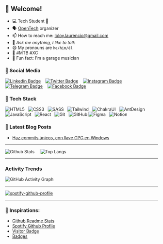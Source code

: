 ## 👋 Welcome!

* 💻 Tech Student 💙
* 🗣️ [OpenTech](https://github.com/opentech-pe) organizer
* 📫 How to reach me: loloy.laurencio@gmail.com
* 💬 *Ask me anything, I like to talk*
* 😄 My pronouns are `he/him/él`
* 🚵 #MTB #XC
* 🚀 Fun fact: I'm a garage musician


### 👥 Social Media

[![Linkedin Badge](https://img.shields.io/badge/-JimmyLoloy98-00599C?style=flat-square&logo=Linkedin&logoColor=white&link=https://www.linkedin.com/in/JimmyLoloy98/)](https://www.linkedin.com/in/JimmyLoloy98) &nbsp;&nbsp;
[![Twitter Badge](https://img.shields.io/badge/-JimmyLoloy98-007ACC?style=flat-square&logo=Twitter&logoColor=white&link=https://www.twitter.com/JimmyLoloy98/)](https://www.twitter.com/JimmyLoloy98) &nbsp;&nbsp;
[![Instagram Badge](https://img.shields.io/badge/-JimmyLoloy98-orange?style=flat-square&logo=instagram&logoColor=white&link=https://www.instagram.com/JimmyLoloy98/)](https://www.instagram.com/JimmyLoloy98) &nbsp;&nbsp;
[![Telegram Badge](https://img.shields.io/badge/-JimmyLoloy98-white?style=flat-square&logo=telegram&link=https://t.me/JimmyLoloy98)](https://t.me/JimmyLoloy98) &nbsp;&nbsp;
[![Facebook Badge](https://img.shields.io/badge/-JimmyLoloy98-blue?style=flat-square&logo=facebook&logoColor=white&link=https://www.facebook.com/JimmyLoloy98/)](https://www.facebook.com/JimmyLoloy98)

### 🌱 Tech Stack

![HTML5](https://img.shields.io/badge/-HTML5-E34F26?style=flat-square&logo=html5&logoColor=white) &nbsp;
![CSS3](https://img.shields.io/badge/-CSS3-1572B6?style=flat-square&logo=css3) &nbsp;
![SASS](https://img.shields.io/badge/-SASS-thistle?style=flat-square&logo=Sass) &nbsp;
![Tailwind](https://img.shields.io/badge/-Tailwind-midnightblue?style=flat-square&logo=Tailwindcss) &nbsp;
![ChakraUI](https://img.shields.io/badge/-ChakraUI-thistle?style=flat-square&logo=chakraui) &nbsp;
![AntDesign](https://img.shields.io/badge/-AntDesign-1572B6?style=flat-square&logo=antdesign) &nbsp;
![JavaScript](https://img.shields.io/badge/-JavaScript-black?style=flat-square&logo=javascript) &nbsp;
![React](https://img.shields.io/badge/-React-black?style=flat-square&logo=react) &nbsp;
![Git](https://img.shields.io/badge/-Git-gray?style=flat-square&logo=git) &nbsp;
![GitHub](https://img.shields.io/badge/-GitHub-181717?style=flat-square&logo=github)
![Figma](https://img.shields.io/badge/-Figma-silver?style=flat-square&logoColor=black&logo=Figma) &nbsp;
![Notion](https://img.shields.io/badge/-Notion-white?style=flat-square&logoColor=black&logo=Notion)

### 📕 Latest Blog Posts

- [Haz commits únicos, con llave GPG en Windows](https://jimmyloloy.notion.site/Haz-commits-nicos-con-llave-GPG-en-Windows-e79d1faca17744fb961095dd3fd91f4f)

----

![Github Stats](https://github-readme-stats.vercel.app/api?username=JimmyLoloy98&count_private=true&show_icons=true&include_all_commits=true&theme=gotham) &nbsp;&nbsp;&nbsp;
![Top Langs](https://github-readme-stats.vercel.app/api/top-langs/?username=JimmyLoloy98&hide=TeX&layout=compact&theme=gotham)

----

### Activity Trends

![GitHub Activity Graph](https://activity-graph.herokuapp.com/graph?username=JimmyLoloy98&theme=dracula&hide_border=true)

----

[![spotify-github-profile](https://spotify-github-profile.vercel.app/api/view?uid=8krir1wpbazl9zxi2grpac68i&cover_image=true&theme=novatorem&bar_color=00ff00&bar_color_cover=false)](https://spotify-github-profile.vercel.app/api/view?uid=8krir1wpbazl9zxi2grpac68i&redirect=true)

----

### 🤝 Inspirations:
 * [Github Readme Stats](https://github.com/anuraghazra/github-readme-stats)
 * [Spotify Github Profile](https://github.com/kittinan/spotify-github-profile)
 * [Visitor Badge](https://visitor-badge.laobi.icu/)
 * [Badges](https://img.shields.io/)
